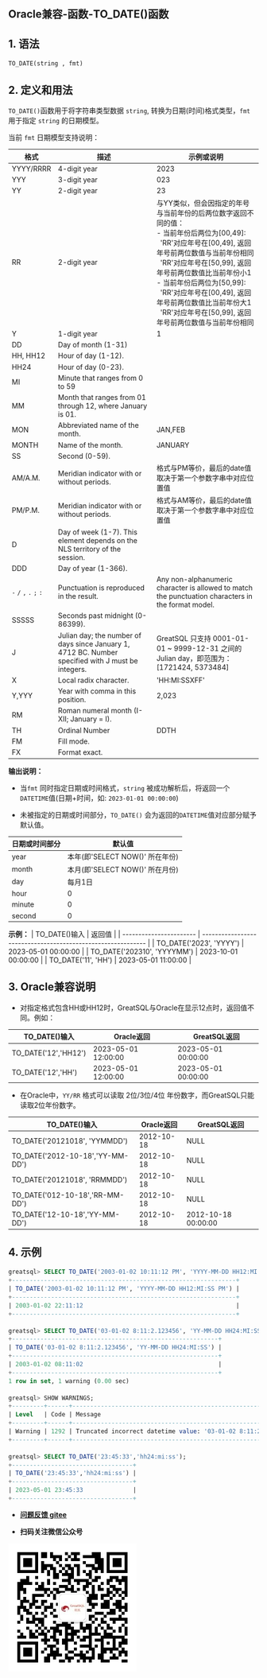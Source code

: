 Oracle兼容-函数-TO_DATE()函数
---

## 1. 语法

```
TO_DATE(string , fmt)
```

## 2. 定义和用法

`TO_DATE()`函数用于将字符串类型数据 `string`, 转换为日期(时间)格式类型，`fmt` 用于指定 `string` 的日期模型。

当前 `fmt` 日期模型支持说明：

| 格式     | 描述                                                       | 示例或说明                                                 |
| -------- | ---------------------------------------------------------- | ---------------------------------------------------------- |
| YYYY/RRRR | 4-digit year | 2023 |
| YYY | 3-digit year | 023 |
| YY | 2-digit year | 23 |
| RR | 2-digit year | 与YY类似，但会因指定的年号与当前年份的后两位数字返回不同的值：<br/>- 当前年份后两位为[00,49]:<br/>  'RR'对应年号在[00,49], 返回年号前两位数值与当前年份相同<br/>  'RR'对应年号在[50,99], 返回年号前两位数值比当前年份小1<br/>- 当前年份后两位为[50,99]:<br/>  'RR'对应年号在[00,49], 返回年号前两位数值比当前年份大1<br/>  'RR'对应年号在[50,99], 返回年号前两位数值与当前年份相同 |
| Y | 1-digit year | 1 |
| DD | Day of month (1-31) | |
| HH, HH12 | Hour of day (1-12). | |
| HH24 | Hour of day (0-23). | |
| MI | Minute that ranges from 0 to 59 | |
| MM | Month that ranges from 01 through 12, where January is 01. | |
| MON | Abbreviated name of the month. | JAN,FEB |
| MONTH | Name of the month. | JANUARY |
| SS | Second (0-59). | |
| AM/A.M. | Meridian indicator with or without periods. | 格式与PM等价，最后的date值取决于第一个参数字串中对应位置值 |
| PM/P.M. | Meridian indicator with or without periods. | 格式与AM等价，最后的date值取决于第一个参数字串中对应位置值 |
| D | Day of week (1-7). This element depends on the NLS territory of the session. | |
| DDD | Day of year (1-366). | |
| `-` `/` `,` `.` `;` `:` | Punctuation is reproduced in the result.                                                           | Any non-alphanumeric character is allowed to match the punctuation characters in the format model. |
| SSSSS | Seconds past midnight (0-86399). | |
| J | Julian day; the number of days since January 1, 4712 BC. Number specified with J must be integers. | GreatSQL 只支持 0001-01-01 ~ 9999-12-31 之间的 Julian day，即范围为：[1721424, 5373484] |
| X | Local radix character. | 'HH:MI:SSXFF' |
| Y,YYY | Year with comma in this position. | 2,023 |
| RM | Roman numeral month (I-XII; January = I). | |
| TH | Ordinal Number | DDTH |
| FM | Fill mode. | |
| FX | Format exact. | |

**输出说明：**

- 当`fmt` 同时指定日期或时间格式，`string` 被成功解析后，将返回一个 `DATETIME`值(日期+时间，如: `2023-01-01 00:00:00`)

- 未被指定的日期或时间部分，`TO_DATE()` 会为返回的`DATETIME`值对应部分赋予默认值。

|  日期或时间部分  | 默认值                                                 |
| ----------------------- | ------------------------------------------------------------ |
| year   | 本年(即'SELECT NOW()' 所在年份) |
| month  | 本月(即'SELECT NOW()' 所在月份) |
| day    | 每月1日 |
| hour   | 0 |
| minute | 0 |
| second | 0 |

**示例：**
| TO_DATE()输入 | 返回值                                                 |
| ----------------------- | ------------------------------------------------------------ |
| TO_DATE('2023', 'YYYY') | 2023-05-01 00:00:00 |
| TO_DATE('202310', 'YYYYMM') | 2023-10-01 00:00:00 |
| TO_DATE('11', 'HH')     | 2023-05-01 11:00:00 |

## 3. Oracle兼容说明

- 对指定格式包含HH或HH12时，GreatSQL与Oracle在显示12点时，返回值不同。例如：

| TO_DATE()输入   | Oracle返回          | GreatSQL返回 |
| ------------- | ------------------- | ----------- |
| TO_DATE('12','HH12') | 2023-05-01 12:00:00 | 2023-05-01 00:00:00    |
| TO_DATE('12','HH')   | 2023-05-01 12:00:00 | 2023-05-01 00:00:00    |

- 在Oracle中，`YY/RR` 格式可以读取 2位/3位/4位 年份数字，而GreatSQL只能读取2位年份数字。

| TO_DATE()输入   | Oracle返回          | GreatSQL返回 |
| ------------------------- | ---------- | ----------- |
| TO_DATE('20121018', 'YYMMDD')    | 2012-10-18 | NULL        |
| TO_DATE('2012-10-18','YY-MM-DD') | 2012-10-18 | NULL        |
| TO_DATE('20121018', 'RRMMDD')    | 2012-10-18 | NULL        |
| TO_DATE('012-10-18','RR-MM-DD')  | 2012-10-18 | NULL        |
| TO_DATE('12-10-18','YY-MM-DD')   | 2012-10-18 | 2012-10-18 00:00:00  |


## 4. 示例

```sql
greatsql> SELECT TO_DATE('2003-01-02 10:11:12 PM', 'YYYY-MM-DD HH12:MI:SS PM') FROM DUAL;
+---------------------------------------------------------------+
| TO_DATE('2003-01-02 10:11:12 PM', 'YYYY-MM-DD HH12:MI:SS PM') |
+---------------------------------------------------------------+
| 2003-01-02 22:11:12                                           |
+---------------------------------------------------------------+

greatsql> SELECT TO_DATE('03-01-02 8:11:2.123456', 'YY-MM-DD HH24:MI:SS') FROM DUAL;
+----------------------------------------------------------+
| TO_DATE('03-01-02 8:11:2.123456', 'YY-MM-DD HH24:MI:SS') |
+----------------------------------------------------------+
| 2003-01-02 08:11:02                                      |
+----------------------------------------------------------+
1 row in set, 1 warning (0.00 sec)

greatsql> SHOW WARNINGS;
+---------+------+--------------------------------------------------------------+
| Level   | Code | Message                                                      |
+---------+------+--------------------------------------------------------------+
| Warning | 1292 | Truncated incorrect datetime value: '03-01-02 8:11:2.123456' |
+---------+------+--------------------------------------------------------------+

greatsql> SELECT TO_DATE('23:45:33','hh24:mi:ss');
+----------------------------------+
| TO_DATE('23:45:33','hh24:mi:ss') |
+----------------------------------+
| 2023-05-01 23:45:33              |
+----------------------------------+
```

- **[问题反馈 gitee](https://gitee.com/GreatSQL/GreatSQL-Manual/issues)**

- **扫码关注微信公众号**

![greatsql-wx](../../greatsql-wx.jpg)
